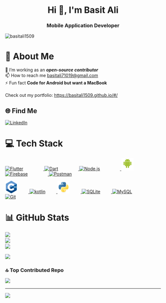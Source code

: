 <h1 align="center">Hi 👋, I'm Basit Ali</h1>
<h3 align="center">Mobile Application Developer</h3>

<p align="left"> <img src="https://komarev.com/ghpvc/?username=basitali1509&label=Profile%20views&color=0e75b6&style=flat" alt="basitali1509" /> </p>

# 💫 About Me
🔭 I’m working as an <b><i>open-source contributor</i></b><br>📫 How to reach me basitali71019@gmail.com<br>⚡ Fun fact <b>Code for Android but want a MacBook</b><br><br>Check out my portfolio: https://basitali1509.github.io/#/


## 🌐 Find Me
[![LinkedIn](https://img.shields.io/badge/LinkedIn-%230077B5.svg?logo=linkedin&logoColor=white)](https://www.linkedin.com/in/basit-ali-code404/) 

# 💻 Tech Stack

<p align="left"> 

<a href="https://flutter.dev" target="_blank" rel="noreferrer">
  <img src="https://www.vectorlogo.zone/logos/flutterio/flutterio-icon.svg" alt="Flutter" width="40" height="40" style="margin-right: 65px;" />
</a>
<a href="https://dart.dev" target="_blank" rel="noreferrer">
  <img src="https://www.vectorlogo.zone/logos/dartlang/dartlang-icon.svg" alt="Dart" width="40" height="40" style="margin-right: 65px;" />
</a>
<a href="https://nodejs.org" target="_blank" rel="noreferrer">
  <img src="https://www.vectorlogo.zone/logos/nodejs/nodejs-icon.svg" alt="Node.js" width="40" height="40" style="margin-right: 65px;" />
</a>
  <a href="https://developer.android.com" target="_blank" rel="noreferrer">
  <img src="https://raw.githubusercontent.com/devicons/devicon/master/icons/android/android-original-wordmark.svg" alt="android" width="40" height="40" style="margin-right: 65px;" />
</a>
<a href="https://firebase.google.com" target="_blank" rel="noreferrer">
  <img src="https://www.vectorlogo.zone/logos/firebase/firebase-icon.svg" alt="Firebase" width="40" height="40" style="margin-right: 65px;" />
</a>
<a href="https://www.postman.com" target="_blank" rel="noreferrer">
  <img src="https://www.vectorlogo.zone/logos/getpostman/getpostman-icon.svg" alt="Postman" width="40" height="40" style="margin-right: 65px;" />
</a>
  
<a href="https://www.w3schools.com/cpp/" target="_blank" rel="noreferrer"> <img src="https://raw.githubusercontent.com/devicons/devicon/master/icons/cplusplus/cplusplus-original.svg" alt="cplusplus" width="40" height="40" style="margin-right: 35px;" />
</a>
<a href="https://kotlinlang.org" target="_blank" rel="noreferrer">
  <img src="https://www.vectorlogo.zone/logos/kotlinlang/kotlinlang-icon.svg" alt="kotlin" width="40" height="38" style="margin-right: 35px;" />
</a>
<a href="https://www.python.org" target="_blank" rel="noreferrer">
  <img src="https://raw.githubusercontent.com/devicons/devicon/master/icons/python/python-original.svg" alt="python" width="40" height="40" style="margin-right: 35px;" />
</a>
<a href="https://www.sqlite.org" target="_blank" rel="noreferrer">
  <img src="https://www.vectorlogo.zone/logos/sqlite/sqlite-icon.svg" alt="SQLite" width="40" height="40" style="margin-right: 35px;" />
</a>
<a href="https://www.mysql.com" target="_blank" rel="noreferrer">
  <img src="https://www.vectorlogo.zone/logos/mysql/mysql-icon.svg" alt="MySQL" width="40" height="40" style="margin-right: 35px;" />
</a>
<a href="https://git-scm.com" target="_blank" rel="noreferrer">
  <img src="https://www.vectorlogo.zone/logos/git-scm/git-scm-icon.svg" alt="Git" width="40" height="40" style="margin-right: 35px;" />
</a>
</p>


# 📊 GitHub Stats
![](https://github-readme-stats.vercel.app/api?username=basitali1509&theme=radical&hide_border=false&include_all_commits=false&count_private=false)<br/>
![](https://github-readme-streak-stats.herokuapp.com/?user=basitali1509&theme=radical&hide_border=false)<br/>
![](https://github-readme-stats.vercel.app/api/top-langs/?username=basitali1509&theme=radical&hide_border=false&include_all_commits=false&count_private=false&layout=compact)


![](https://quotes-github-readme.vercel.app/api?type=horizontal&theme=radical)

### 🔝 Top Contributed Repo
![](https://github-contributor-stats.vercel.app/api?username=basitali1509&limit=5&theme=dark&combine_all_yearly_contributions=true)

---
[![](https://visitcount.itsvg.in/api?id=basitali1509&icon=0&color=0)](https://visitcount.itsvg.in)

<!-- Proudly created with GPRM ( https://gprm.itsvg.in ) -->
